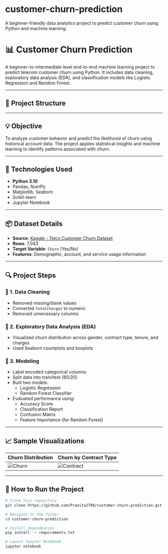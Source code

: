 # customer-churn-prediction
A beginner-friendly data analytics project to predict customer churn using Python and machine learning.
# 📊 Customer Churn Prediction

A beginner-to-intermediate level end-to-end machine learning project to predict telecom customer churn using Python. It includes data cleaning, exploratory data analysis (EDA), and classification models like Logistic Regression and Random Forest.

---

## 📁 Project Structure


---

## 💡 Objective

To analyze customer behavior and predict the likelihood of churn using historical account data. The project applies statistical insights and machine learning to identify patterns associated with churn.

---

## 🧰 Technologies Used

- **Python 3.10**
- Pandas, NumPy
- Matplotlib, Seaborn
- Scikit-learn
- Jupyter Notebook

---

## 📦 Dataset Details

- **Source**: [Kaggle - Telco Customer Churn Dataset](https://www.kaggle.com/datasets/blastchar/telco-customer-churn)
- **Rows**: 7,043
- **Target Variable**: `Churn` (Yes/No)
- **Features**: Demographic, account, and service usage information

---

## 🔍 Project Steps

### 🔹 1. Data Cleaning
- Removed missing/blank values
- Converted `TotalCharges` to numeric
- Removed unnecessary columns

### 🔹 2. Exploratory Data Analysis (EDA)
- Visualized churn distribution across gender, contract type, tenure, and charges
- Used Seaborn countplots and boxplots

### 🔹 3. Modeling
- Label encoded categorical columns
- Split data into train/test (80/20)
- Built two models:
  - Logistic Regression
  - Random Forest Classifier
- Evaluated performance using:
  - Accuracy Score
  - Classification Report
  - Confusion Matrix
  - Feature Importance (for Random Forest)

---

## 📈 Sample Visualizations

| Churn Distribution             | Churn by Contract Type         |
|-------------------------------|--------------------------------|
| ![Churn](images/churn_plot.png) | ![Contract](images/contract_type.png) |


---

## 🧪 How to Run the Project

```bash
# Clone this repository
git clone https://github.com/Pranita2798/customer-churn-prediction.git

# Navigate to the folder
cd customer-churn-prediction

# Install dependencies
pip install -r requirements.txt

# Launch Jupyter Notebook
jupyter notebook

